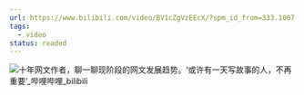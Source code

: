```yaml
---
url: https://www.bilibili.com/video/BV1cZgVzEEcX/?spm_id_from=333.1007.tianma.1-1-1.click&vd_source=06168f390bae49c4867767c52a20e87c
tags:
  - video
status: readed
---
```

![十年网文作者，聊一聊现阶段的网文发展趋势。‘或许有一天写故事的人，不再重要’_哔哩哔哩_bilibili](https://www.bilibili.com/video/BV1cZgVzEEcX/?spm_id_from=333.1007.tianma.1-1-1.click&vd_source=06168f390bae49c4867767c52a20e87c)
